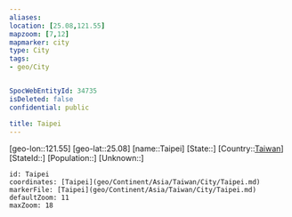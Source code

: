 ```yaml
---
aliases: 
location: [25.08,121.55]
mapzoom: [7,12] 
mapmarker: city 
type: City
tags:
- geo/City


SpocWebEntityId: 34735
isDeleted: false
confidential: public

title: Taipei
---
```

[geo-lon::121.55]
[geo-lat::25.08]
[name::Taipei]
[State::]
[Country::[Taiwan](geo/Continent/Asia/Taiwan.md)]
[StateId::]
[Population::]
[Unknown::]


```leaflet
id: Taipei
coordinates: [Taipei](geo/Continent/Asia/Taiwan/City/Taipei.md)
markerFile: [Taipei](geo/Continent/Asia/Taiwan/City/Taipei.md)
defaultZoom: 11 
maxZoom: 18
```


